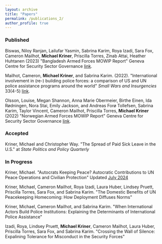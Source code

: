 ```yaml
---
layout: archive
title: "Papers"
permalink: /publications_2/
author_profile: true
---
```


### Published
Biswas, Niloy Ranjan, Lailufar Yasmin, Sabrina Karim, Roya Izadi, Sara Fox, Cameron Mailhot, **Michael Kriner**, Priscilla Torres, Zinab Attai, Heather Huhtanen (2023) "Bangladesh Armed Forces MOWIP Report" Geneva Centre for Security Sector Governance [link](https://www.dcaf.ch/bangladesh-armed-forces-mowip-report).


Mailhot, Cameron, **Michael Kriner**, and Sabrina Karim. (2022). "International involvement in (re-) building police forces: a comparison of US and UN police assistance programs around the world" <i>Small Wars and Insurgencies</i> 33(4-5) [link](https://www.tandfonline.com/doi/abs/10.1080/09592318.2022.2041367).


Olsson, Louise, Megan Shannon, Anna Marie Obermeier, Birthe Einen, Ida Rødningen, Nora Stai, Emily Jackson, and Andreas Forø Tollefsen, Sabrina Karim, Taylor Vincent, Cameron Mailhot, Priscilla Torres, **Michael Kriner** (2022) "Norwegian Armed Forces MOWIP Report" Geneva Centre for Security Sector Governance [link](https://www.dcaf.ch/norwegian-armed-forces-mowip-report).

### Accepted
Kriner, Michael and Christopher Way. "The Spread of Paid Sick Leave in the U.S." at *State Politics and Policy Quarterly*


### In Progress
Kriner, Michael. "Autocrats Keeping Peace? Autocratic Contributions to UN Peace Operations and Civilian Protection" Updated [July 2024](/files/autocrats_unpo.pdf)

Kriner, Michael, Cameron Mailhot, Roya Izadi, Laura Huber, Lindsey Pruett, Priscilla Torres, Sara Fox, and Sabrina Karim. "The Domestic Benefits of UN Peacekeeping Homecoming: How Deployment Diffuses Norms"

Kriner, Michael, Cameron Mailhot, and Sabrina Karim. "When International Actors Build Police Institutions: Explaining the Determinants of International Police Assistance"

Izadi, Roya, Lindsey Pruett, **Michael Kriner**, Cameron Mailhot, Laura Huber, Priscilla Torres, Sara Fox, and Sabrina Karim. "Crossing the Wall of Silence: Expalining Tolerance for Misconduct in the Security Forces"
